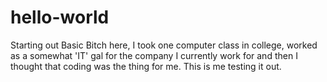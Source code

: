 # hello-world
Starting out
Basic Bitch here,
I took one computer class in college, worked as a somewhat 'IT' gal for the company I currently work for and then I thought that coding was the thing for me. This is me testing it out. 

